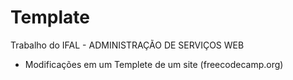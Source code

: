 # Template

Trabalho do IFAL - ADMINISTRAÇÃO DE SERVIÇOS WEB
- Modificações em um Templete de um site (freecodecamp.org)
